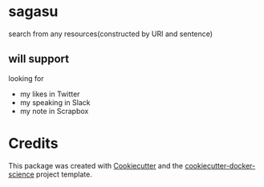 # sagasu

search from any resources(constructed by URI and sentence)

## will support

looking for
  - my likes in Twitter
  - my speaking in Slack
  - my note in Scrapbox


# Credits

This package was created with [Cookiecutter](https://github.com/audreyr/cookiecutter) and the [cookiecutter-docker-science](https://docker-science.github.io/) project template.
